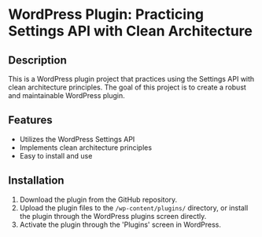 # WordPress Plugin: Practicing Settings API with Clean Architecture

## Description

This is a WordPress plugin project that practices using the Settings API with clean architecture principles. The goal of this project is to create a robust and maintainable WordPress plugin.

## Features

- Utilizes the WordPress Settings API
- Implements clean architecture principles
- Easy to install and use

## Installation

1. Download the plugin from the GitHub repository.
2. Upload the plugin files to the `/wp-content/plugins/` directory, or install the plugin through the WordPress plugins screen directly.
3. Activate the plugin through the 'Plugins' screen in WordPress.
